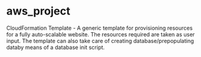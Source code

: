 aws_project
===================

CloudFormation Template - A generic template for provisioning resources for a fully auto-scalable website. The resources required are taken as user input.
						The template can also take care of creating database/prepopulating databy means of a database init script.